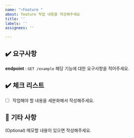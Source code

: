 ```yaml
---
name: "⚡️Feature "
about: feature 작업 내용을 작성해주세요
title: ''
labels: ''
assignees: ''

---
```


## :heavy_check_mark: 요구사항
**endpoint** : `GET /example`
해당 기능에 대한 요구사항을 적어주세요.

## :heavy_check_mark: 체크 리스트
- [ ] 작업해야 할 내용을 세분화해서 작성해주세요.

## :memo: 기타 사항
(Optional) 메모할 내용이 있으면 작성해주세요.
